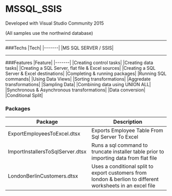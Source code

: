 # MSSQL_SSIS

Developed with Visual Studio Community 2015

(All samples use the northwind database)

---

###Techs
|Tech|
|-------|
|MS SQL SERVER / SSIS|

---

###Features
|Feature|
|-------|
|Creating control tasks|
|Creating data tasks|
|Creating a SQL Server, flat file & Excel sources|
|Creating a SQL Server & Excel destinations|
|Completing & running packages|
|Running SQL commands|
|Using Data Views|
|Sorting transformations|
|Aggredate transformations|
|Sampling Data|
|Combining data using UNION ALL|
|Synchronous & Asynchronous transformations|
|Data conversion|
|Conditional Split|

### Packages
|Package|Description|
|-------|-----------|
|ExportEmployeesToExcel.dtsx|Exports Employee Table From Sql Server To Excel|
|ImportInstallersToSqlServer.dtsx|Runs a sql command to truncate installer table prior to importing data from flat file|
|LondonBerlinCustomers.dtsx| Uses a conditional split to export customers from london & berlion to different worksheets in an excel file|
